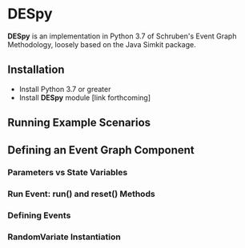 # DESpy
__DESpy__ is an implementation in Python 3.7 of Schruben's Event Graph Methodology, loosely based on the Java Simkit package.

## Installation

* Install Python 3.7 or greater
* Install __DESpy__ module [link forthcoming]

## Running Example Scenarios

## Defining an Event Graph Component
### Parameters vs State Variables
### Run Event: run() and reset() Methods
### Defining Events

### RandomVariate Instantiation
